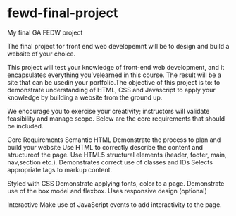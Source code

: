 # fewd-final-project
My final GA FEDW project 

The final project for front end web developemnt will be to design and build a website of your choice.

This project will test your knowledge of front-end web development, and it encapsulates everything you’velearned in this course. The result will be a site that can be usedin your portfolio.The objective of this project is to: to demonstrate understanding of HTML, CSS and Javascript to apply your knowledge by building a website from the ground up.

We encourage you to exercise your creativity; instructors will validate feasibility and manage scope. Below are the core requirements that should be included.

Core Requirements Semantic HTML Demonstrate the process to plan and build your website Use HTML to correctly describe the content and structureof the page. Use HTML5 structural elements (header, footer, main, nav,section etc.). Demonstrates correct use of classes and IDs Selects appropriate tags to markup content.

Styled with CSS Demonstrate applying fonts, color to a page. Demonstrate use of the box model and flexbox. Uses responsive design (optional)

Interactive Make use of JavaScript events to add interactivity to the page.
